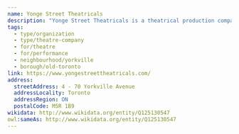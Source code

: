 ```yaml
---
name: Yonge Street Theatricals
description: "Yonge Street Theatricals is a theatrical production company based in Toronto's Yorkville neighbourhood. The company produces and presents theatrical works, contributing to Toronto's dynamic theatre scene. Yonge Street Theatricals focuses on bringing quality theatrical productions to Toronto audiences."
tags:
  - type/organization
  - type/theatre-company
  - for/theatre
  - for/performance
  - neighbourhood/yorkville
  - borough/old-toronto
link: https://www.yongestreettheatricals.com/
address:
  streetAddress: 4 - 70 Yorkville Avenue
  addressLocality: Toronto
  addressRegion: ON
  postalCode: M5R 1B9
wikidata: http://www.wikidata.org/entity/Q125130547
owl:sameAs: http://www.wikidata.org/entity/Q125130547
---
```

